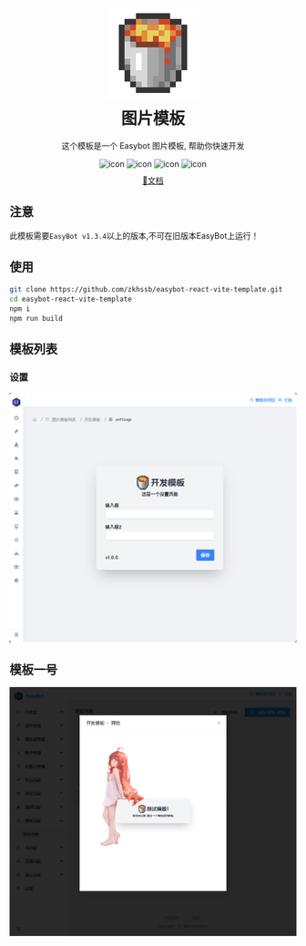 <div style="width: 100%; text-align: center;">
  <img src="./public/assets/icon.png" alt="icon"/>
  <h1 style="margin-top: 10px;">图片模板</h1>
  <p style="margin-top: 10px;">这个模板是一个 Easybot 图片模板, 帮助你快速开发</p>
  <div>
    <img src="https://img.shields.io/badge/React-0a7aa00" alt="icon"/>
    <img src="https://img.shields.io/badge/Vite-f7c320" alt="icon"/>
    <img src="https://img.shields.io/badge/Tailwind_CSS-38bcf7" alt="icon"/>
    <img src="https://img.shields.io/badge/Antd-1da8ff" alt="icon"/>
  </div>
  <div style="margin-top: 10px;">
    <a href="https://docs.hualib.com/template/">📕文档</a>
  </div>
</div>

## 注意

此模板需要`EasyBot v1.3.4`以上的版本,不可在旧版本EasyBot上运行！

## 使用

```bash
git clone https://github.com/zkhssb/easybot-react-vite-template.git
cd easybot-react-vite-template
npm i
npm run build
```

## 模板列表

### 设置

![img](.img/settings.png)

## 模板一号

![img](.img/template.png)
